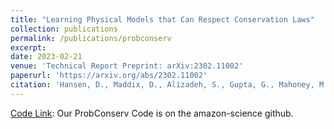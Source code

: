 ```yaml
---
title: "Learning Physical Models that Can Respect Conservation Laws"
collection: publications
permalink: /publications/probconserv
excerpt:
date: 2023-02-21
venue: 'Technical Report Preprint: arXiv:2302.11002'
paperurl: 'https://arxiv.org/abs/2302.11002'
citation: 'Hansen, D., Maddix, D., Alizadeh, S., Gupta, G., Mahoney, M.W. (2023). &quot;Learning Physical Models that Can Respect Conservation Laws.&quot; <i>Technical Report Preprint: arXiv:2302.11002, In submission</i>.'
---
```


[Code Link](https://github.com/amazon-science/probconserv): Our ProbConserv Code is on the amazon-science github.

